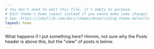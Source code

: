 ```yaml
---
# You don't need to edit this file, it's empty on purpose.
# Edit theme's home layout instead if you wanna make some changes
# See: https://jekyllrb.com/docs/themes/#overriding-theme-defaults
layout: home
---
```

What happens if I put something here?  Hmmm, not sure why
the Posts header is above this, but the "view" of posts is below.
